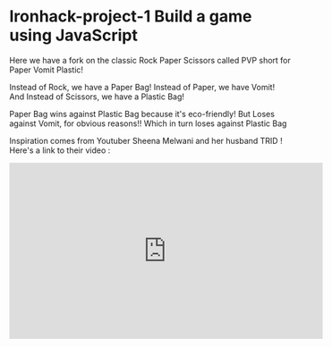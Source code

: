 # Ironhack-project-1 Build a game using JavaScript
Here we have a fork on the classic Rock Paper Scissors called PVP short for Paper Vomit Plastic!

Instead of Rock, we have a Paper Bag!
Instead of Paper, we have Vomit!
And Instead of Scissors, we have a Plastic Bag!

Paper Bag wins against Plastic Bag because it's eco-friendly!
But Loses against Vomit, for obvious reasons!! Which in turn loses against Plastic Bag

Inspiration comes from Youtuber Sheena Melwani and her husband TRID !
Here's a link to their video : 
<iframe width="560" height="315" src="https://www.youtube.com/embed/j7-gjpQh9UA" title="YouTube video player" frameborder="0" allow="accelerometer; autoplay; clipboard-write; encrypted-media; gyroscope; picture-in-picture" allowfullscreen></iframe>
